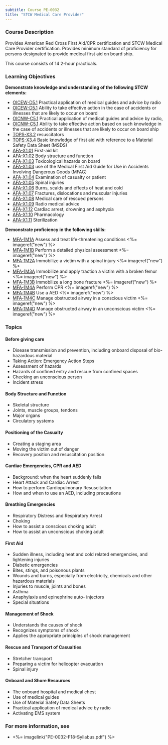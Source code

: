 ```yaml
---
subtitle: Course PE-0032
title: "STCW Medical Care Provider"
---
```


### Course Description

Provides American Red Cross First Aid/CPR certification and STCW Medical Care Provider certification. Provides minimum standard of proficiency for persons designated to provide medical first aid on board ship.

This course consists of 14 2-hour practicals.


### Learning Objectives

**Demonstrate knowledge and understanding of the following STCW elements:**

* [OICEW-D5.1](31#OICEW-D5\.1) Practical application of medical guides and advice by radio
* [OICEW-D5.1](31#OICEW-D5\.1) Ability to take effective action in the case of accidents or illnesses that are likely to occur on board
* [OICNW-C5.1](21#OICNW-C5\.1) Practical application of medical guides and advice by radio,
* [OICNW-C5.1](21#OICNW-C5\.1) Ability to take effective action based on such knowledge in the case of accidents or illnesses that are likely to occur on board ship
* [TOPS-X3.2](5111#TOPS-X3\.2) resuscitators
* [TOPS-X3.4](5111#TOPS-X3\.4) Basic knowledge of first aid with reference to a Material Safety Data Sheet (MSDS)
* [AFA-X1.01](641#AFA-X1\.01) First-aid kit
* [AFA-X1.02](641#AFA-X1\.02) Body structure and function
* [AFA-X1.03](641#AFA-X1\.03) Toxicological hazards on board
* [AFA-X1.03](641#AFA-X1\.03) use of the Medical First Aid Guide for Use in Accidents Involving Dangerous Goods (MFAG) 
* [AFA-X1.04](641#AFA-X1\.04) Examination of casualty or patient
* [AFA-X1.05](641#AFA-X1\.05) Spinal injuries
* [AFA-X1.06](641#AFA-X1\.06) Burns, scalds and effects of heat and cold
* [AFA-X1.07](641#AFA-X1\.07) Fractures, dislocations and muscular injuries
* [AFA-X1.08](641#AFA-X1\.08) Medical care of rescued persons
* [AFA-X1.09](641#AFA-X1\.09) Radio medical advice
* [AFA-X1.12](641#AFA-X1\.12) Cardiac arrest, drowning and asphyxia
* [AFA-X1.10](641#AFA-X1\.10) Pharmacology
* [AFA-X1.11](641#AFA-X1\.11) Sterilization

**Demonstrate proficiency in the following skills:**

* [MFA‑1M1A](MFA-1M1A) Assess and treat life-threatening conditions <%= imageref("new") %>
* [MFA‑1M1B](MFA-1M1B) Perform a detailed physical assessment <%= imageref("new") %>
* [MFA‑1M2A](MFA-1M2A) Immobilize a victim with a spinal injury <%= imageref("new") %>
* [MFA‑1M3A](MFA-1M3A) Immobilize and apply traction a victim with a broken femur <%= imageref("new") %>
* [MFA‑1M3B](MFA-1M3B) Immobilize a long bone fracture <%= imageref("new") %>
* [MFA‑1M4A](MFA-1M4A) Perform CPR <%= imageref("new") %>
* [MFA‑1M4B](MFA-1M4B) Use a AED <%= imageref("new") %>
* [MFA‑1M4C](MFA-1M4C) Manage obstructed airway in a conscious victim <%= imageref("new") %>
* [MFA‑1M4D](MFA-1M4D) Manage obstructed airway in an unconscious victim <%= imageref("new") %>

### Topics

#### Before giving care

*	Disease transmission and prevention, including onboard disposal of bio-hazardous material 
*	Taking Action: Emergency Action Steps
*	Assessment of hazards
*	Hazards of confined entry and rescue from confined spaces
*	Checking an unconscious person
*	Incident stress 

#### Body Structure and Function

*	Skeletal structure
*	Joints, muscle groups, tendons
*	Major organs
*	Circulatory systems

#### Positioning of the Casualty

*	Creating a staging area
*	Moving the victim out of danger
*	Recovery position and resuscitation position

#### Cardiac Emergencies, CPR and AED

*	Background: when the heart suddenly fails
*	Heart Attack and Cardiac Arrest
*	How to perform Cardiopulmonary Resuscitation
*	How and when to use an AED, including precautions

#### Breathing Emergencies

*	Respiratory Distress and Respiratory Arrest
*	Choking
*	How to assist a conscious choking adult
*	How to assist an unconscious choking adult

#### First Aid

*	Sudden illness, including heat and cold related emergencies, and lightening injuries
*	Diabetic emergencies
*	Bites, stings, and poisonous plants
*	Wounds and burns, especially from electricity, chemicals and other hazardous materials
*	Injuries to muscle, joints and bones
*	Asthma
*	Anaphylaxis and epinephrine auto- injectors
*	Special situations

#### Management of Shock

*	Understands the causes of shock
*	Recognizes symptoms of shock
*	Applies the appropriate principles of shock management

#### Rescue and Transport of Casualties

*	Stretcher transport
*	Preparing a victim for helicopter evacuation
*	Spinal injury

#### Onboard and Shore Resources

*	The onboard hospital and medical chest
*	Use of medical guides
*	Use of Material Safety Data Sheets
*	Practical application of medical advice by radio
*	Activating EMS system



### For more information, see 

* <%= imagelink("PE-0032-F18-Syllabus.pdf") %> 



